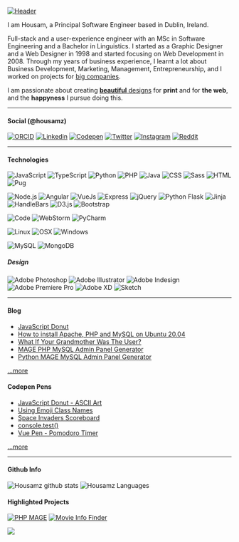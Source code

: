 [![Header](https://raw.githubusercontent.com/housamz/housamz/master/header.png "Header")](https://hmz.ie/)

I am Housam, a Principal Software Engineer based in Dublin, Ireland.

Full-stack and a user-experience engineer with an MSc in Software Engineering and a Bachelor in Linguistics. I started as a Graphic Designer and a Web Designer in 1998 and started focusing on Web Development in 2008\. Through my years of business experience, I learnt a lot about Business Development, Marketing, Management, Entrepreneurship, and I worked on projects for [big companies](https://www.hmz.ie/whoami/#education).  

I am passionate about creating [**beautiful** designs](https://www.hmz.ie/portfolio) for **print** and for **the web**, and the **happyness** I pursue doing this.

---

#### Social (@housamz)
[![ORCID](https://img.shields.io/badge/-0000--0001--6132--4082-Informational?logo=orcid&style=flat&labelColor=d63e75&logoColor=white&color=134584)](https://orcid.org/0000-0001-6132-4082)
[![Linkedin](https://img.shields.io/badge/-housamz-informational?logo=LinkedIn&style=flat&labelColor=d63e75&logoColor=white&color=134584)](https://www.linkedin.com/in/housamz)
[![Codepen](https://img.shields.io/badge/-housamz-informational?logo=codepen&style=flat&labelColor=d63e75&logoColor=white&color=134584)](https://codepen.io/housamz)
[![Twitter](https://img.shields.io/twitter/follow/housamz?logo=Twitter&style=flat&labelColor=d63e75&logoColor=white&color=134584&label=%20)](https://twitter.com/housamz)
[![Instagram](https://img.shields.io/badge/-housamz-informational?logo=instagram&style=flat&labelColor=d63e75&logoColor=white&color=134584)](https://instagram.com/housamz)
[![Reddit](https://img.shields.io/reddit/user-karma/combined/housamz?logo=Reddit&style=flat&labelColor=d63e75&logoColor=white&color=134584&label=%20)](https://www.reddit.com/user/housamz)
<!--
[![Reddit](https://img.shields.io/badge/-housamz-informational?logo=Reddit&style=flat&labelColor=d63e75&logoColor=white&color=134584)](https://www.reddit.com/user/housamz)
[![Reddit](https://img.shields.io/reddit/user-karma/combined/housamz?logo=Reddit&style=flat&labelColor=d63e75&logoColor=white&color=134584)](https://www.reddit.com/user/housamz)
-->

---

#### Technologies
![JavaScript](https://img.shields.io/badge/-JavaScript-informational?logo=javascript&style=flat&labelColor=d63e75&logoColor=white&color=134584)
![TypeScript](https://img.shields.io/badge/-TypeScript-informational?logo=TypeScript&style=flat&labelColor=d63e75&logoColor=white&color=134584)
![Python](https://img.shields.io/badge/-Python-informational?logo=python&style=flat&labelColor=d63e75&logoColor=white&color=134584)
![PHP](https://img.shields.io/badge/-PHP-informational?logo=PHP&style=flat&labelColor=d63e75&logoColor=white&color=134584)
![Java](https://img.shields.io/badge/-Java-informational?logo=java&style=flat&labelColor=d63e75&logoColor=white&color=134584)
![CSS](https://img.shields.io/badge/-CSS-informational?logo=css3&style=flat&labelColor=d63e75&logoColor=white&color=134584)
![Sass](https://img.shields.io/badge/-Sass-informational?logo=Sass&style=flat&labelColor=d63e75&logoColor=white&color=134584)
![HTML](https://img.shields.io/badge/-HTML-informational?logo=html5&style=flat&labelColor=d63e75&logoColor=white&color=134584)
![Pug](https://img.shields.io/badge/-Pug-informational?logo=Pug&style=flat&labelColor=d63e75&logoColor=white&color=134584)

![Node.js](https://img.shields.io/badge/-Node.js-informational?logo=node.js&style=flat&labelColor=d63e75&logoColor=white&color=134584)
![Angular](https://img.shields.io/badge/-Angular-informational?logo=angular&style=flat&labelColor=d63e75&logoColor=white&color=134584)
![VueJs](https://img.shields.io/badge/-VueJs-informational?logo=vue.js&style=flat&labelColor=d63e75&logoColor=white&color=134584)
![Express](https://img.shields.io/badge/-Express-informational?logo=Express&style=flat&labelColor=d63e75&logoColor=white&color=134584)
![jQuery](https://img.shields.io/badge/-jQuery-informational?logo=jQuery&style=flat&labelColor=d63e75&logoColor=white&color=134584)
![Python Flask](https://img.shields.io/badge/-Flask-informational?logo=Flask&style=flat&labelColor=d63e75&logoColor=white&color=134584)
![Jinja](https://img.shields.io/badge/-Jinja-informational?logo=Jinja&style=flat&labelColor=d63e75&logoColor=white&color=134584)
![HandleBars](https://img.shields.io/badge/HB-HandleBars-informational?logo=HandleBars&style=flat&labelColor=d63e75&logoColor=white&color=134584)
![D3.js](https://img.shields.io/badge/-D3.js-informational?logo=D3.js&style=flat&labelColor=d63e75&logoColor=white&color=134584)
![Bootstrap](https://img.shields.io/badge/-Bootstrap-informational?logo=Bootstrap&style=flat&labelColor=d63e75&logoColor=white&color=134584)

![Code](https://img.shields.io/badge/-Visual_Studio_Code-informational?logo=visual-studio-code&style=flat&labelColor=d63e75&logoColor=white&color=134584)
![WebStorm](https://img.shields.io/badge/-WebStorm-informational?logo=WebStorm&style=flat&labelColor=d63e75&logoColor=white&color=134584)
![PyCharm](https://img.shields.io/badge/-PyCharm-informational?logo=PyCharm&style=flat&labelColor=d63e75&logoColor=white&color=134584)

![Linux](https://img.shields.io/badge/-Linux-informational?logo=linux&style=flat&labelColor=d63e75&logoColor=white&color=134584)
![OSX](https://img.shields.io/badge/-Mac-informational?logo=apple&style=flat&labelColor=d63e75&logoColor=white&color=134584)
![Windows](https://img.shields.io/badge/-Windows-informational?logo=windows&style=flat&labelColor=d63e75&logoColor=white&color=134584)

![MySQL](https://img.shields.io/badge/-MySQL-informational?logo=MySQL&style=flat&labelColor=d63e75&logoColor=white&color=134584)
![MongoDB](https://img.shields.io/badge/-MongoDB-informational?logo=MongoDB&style=flat&labelColor=d63e75&logoColor=white&color=134584)

##### Design
![Adobe Photoshop](https://img.shields.io/badge/-Adobe_Photoshop-informational?logo=Adobe-Photoshop&style=flat&labelColor=d63e75&logoColor=white&color=134584)
![Adobe Illustrator](https://img.shields.io/badge/-Adobe_Illustrator-informational?logo=Adobe-Illustrator&style=flat&labelColor=d63e75&logoColor=white&color=134584)
![Adobe Indesign](https://img.shields.io/badge/-Adobe_Indesign-informational?logo=Adobe-Indesign&style=flat&labelColor=d63e75&logoColor=white&color=134584)
![Adobe Premiere Pro](https://img.shields.io/badge/-Adobe_Premiere_Pro-informational?logo=Adobe-Premiere-Pro&style=flat&labelColor=d63e75&logoColor=white&color=134584)
![Adobe XD](https://img.shields.io/badge/-Adobe_XD-informational?logo=Adobe-XD&style=flat&labelColor=d63e75&logoColor=white&color=134584)
![Sketch](https://img.shields.io/badge/-Sketch-informational?logo=Sketch&style=flat&labelColor=d63e75&logoColor=white&color=134584)

---

#### Blog
<!-- BLOG-POST-LIST:START -->
- [JavaScript Donut](http://hmz.ie/javascript-donut/)
- [How to install Apache, PHP and MySQL on Ubuntu 20.04](http://hmz.ie/how-to-install-apache-php-mysql-on-ubuntu/)
- [What If Your Grandmother Was The User?](http://hmz.ie/what-if-your-grandmother-was-the-user/)
- [MAGE PHP MySQL Admin Panel Generator](http://hmz.ie/php-mysql-admin-panel-generator/)
- [Python MAGE MySQL Admin Panel Generator](http://hmz.ie/python-mysql-admin-panel-generator/)
<!-- BLOG-POST-LIST:END -->

[...more ](https://www.hmz.ie)

#### Codepen Pens
<!-- CODEPEN-LIST:START -->
- [JavaScript Donut - ASCII Art](https://codepen.io/housamz/pen/zYNmppq)
- [Using Emoji Class Names](https://codepen.io/housamz/pen/XWpYKRX)
- [Space Invaders Scoreboard](https://codepen.io/housamz/pen/WNRoMKW)
- [console.test()](https://codepen.io/housamz/pen/oNBbjox)
- [Vue Pen - Pomodoro Timer](https://codepen.io/housamz/pen/NWbzEza)
<!-- CODEPEN-LIST:END -->

[...more ](https://codepen.io/housamz)

---

#### Github Info
![Housamz github stats](https://github-readme-stats.vercel.app/api?username=housamz&line_height=40&hide=prs,contribs&show_icons=true&theme=default&title_color=ffffff&text_color=ffffff&icon_color=d63e75&bg_color=134584)
![Housamz Languages](https://github-readme-stats.vercel.app/api/top-langs/?username=Housamz&hide=css,html&title_color=ffffff&text_color=ffffff&icon_color=d63e75&bg_color=134584)

#### Highlighted Projects
[![PHP MAGE](https://github-readme-stats.vercel.app/api/pin/?username=housamz&repo=php-mysql-admin-panel-generator&title_color=ffffff&text_color=ffffff&icon_color=d63e75&bg_color=134584)](https://github.com/housamz/php-mysql-admin-panel-generator)
[![Movie Info Finder](https://github-readme-stats.vercel.app/api/pin/?username=housamz&repo=movie-info-finder&title_color=ffffff&text_color=ffffff&icon_color=d63e75&bg_color=134584)](https://github.com/housamz/movie-info-finder)


![](https://visitor-badge.glitch.me/badge?page_id=housamz&style=flat&labelColor=d63e75&logoColor=white&color=134584)

<!-- Resources
  Icons: https://simpleicons.org/
  GitHub Stats: https://github.com/anuraghazra/github-readme-stats
  Emojis: https://emojipedia.org/emoji/
  HTML Emojis: https://www.fileformat.info/index.htm
  Shields: https://shields.io/
  Awesome GitHub Profile README: https://github.com/abhisheknaiidu/awesome-github-profile-readme

**housamz/housamz** is a ✨ _special_ ✨ repository because its `README.md` (this file) appears on your GitHub profile.

Here are some ideas to get you started:

- 🔭 I’m currently working on ...
- 🌱 I’m currently learning ...
- 👯 I’m looking to collaborate on ...
- 🤔 I’m looking for help with ...
- 💬 Ask me about ...
- 📫 How to reach me: ...
- 😄 Pronouns: ...
- ⚡ Fun fact: ...
-->
